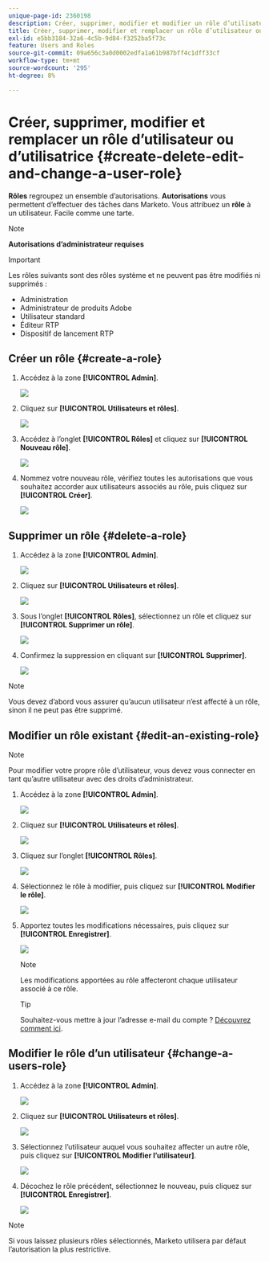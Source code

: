 ```yaml
---
unique-page-id: 2360198
description: Créer, supprimer, modifier et modifier un rôle d’utilisateur - Documents Marketo - Documentation du produit
title: Créer, supprimer, modifier et remplacer un rôle d’utilisateur ou d’utilisatrice
exl-id: e5bb3184-32a6-4c5b-9d84-f3252ba5f73c
feature: Users and Roles
source-git-commit: 09a656c3a0d0002edfa1a61b987bff4c1dff33cf
workflow-type: tm+mt
source-wordcount: '295'
ht-degree: 8%

---
```


# Créer, supprimer, modifier et remplacer un rôle d’utilisateur ou d’utilisatrice {#create-delete-edit-and-change-a-user-role}

**Rôles** regroupez un ensemble d’autorisations. **Autorisations** vous permettent d’effectuer des tâches dans Marketo. Vous attribuez un **rôle** à un utilisateur. Facile comme une tarte.

>[!NOTE]
>
>**Autorisations d’administrateur requises**

>[!IMPORTANT]
>
>Les rôles suivants sont des rôles système et ne peuvent pas être modifiés ni supprimés :
>
>* Administration
>* Administrateur de produits Adobe
>* Utilisateur standard
>* Éditeur RTP
>* Dispositif de lancement RTP

## Créer un rôle {#create-a-role}

1. Accédez à la zone **[!UICONTROL Admin]**.

   ![](assets/create-delete-edit-and-change-a-user-role-1.png)

1. Cliquez sur **[!UICONTROL Utilisateurs et rôles]**.

   ![](assets/create-delete-edit-and-change-a-user-role-2.png)

1. Accédez à l’onglet **[!UICONTROL Rôles]** et cliquez sur **[!UICONTROL Nouveau rôle]**.

   ![](assets/create-delete-edit-and-change-a-user-role-3.png)

1. Nommez votre nouveau rôle, vérifiez toutes les autorisations que vous souhaitez accorder aux utilisateurs associés au rôle, puis cliquez sur **[!UICONTROL Créer]**.

   ![](assets/create-delete-edit-and-change-a-user-role-4.png)

## Supprimer un rôle {#delete-a-role}

1. Accédez à la zone **[!UICONTROL Admin]**.

   ![](assets/create-delete-edit-and-change-a-user-role-5.png)

1. Cliquez sur **[!UICONTROL Utilisateurs et rôles]**.

   ![](assets/create-delete-edit-and-change-a-user-role-6.png)

1. Sous l’onglet **[!UICONTROL Rôles]**, sélectionnez un rôle et cliquez sur **[!UICONTROL Supprimer un rôle]**.

   ![](assets/create-delete-edit-and-change-a-user-role-7.png)

1. Confirmez la suppression en cliquant sur **[!UICONTROL Supprimer]**.

   ![](assets/create-delete-edit-and-change-a-user-role-8.png)

>[!NOTE]
>
>Vous devez d’abord vous assurer qu’aucun utilisateur n’est affecté à un rôle, sinon il ne peut pas être supprimé.

## Modifier un rôle existant {#edit-an-existing-role}

>[!NOTE]
>
>Pour modifier votre propre rôle d’utilisateur, vous devez vous connecter en tant qu’autre utilisateur avec des droits d’administrateur.

1. Accédez à la zone **[!UICONTROL Admin]**.

   ![](assets/create-delete-edit-and-change-a-user-role-9.png)

1. Cliquez sur **[!UICONTROL Utilisateurs et rôles]**.

   ![](assets/create-delete-edit-and-change-a-user-role-10.png)

1. Cliquez sur l’onglet **[!UICONTROL Rôles]**.

   ![](assets/create-delete-edit-and-change-a-user-role-11.png)

1. Sélectionnez le rôle à modifier, puis cliquez sur **[!UICONTROL Modifier le rôle]**.

   ![](assets/create-delete-edit-and-change-a-user-role-12.png)

1. Apportez toutes les modifications nécessaires, puis cliquez sur **[!UICONTROL Enregistrer]**.

   ![](assets/create-delete-edit-and-change-a-user-role-13.png)

   >[!NOTE]
   >
   >Les modifications apportées au rôle affecteront chaque utilisateur associé à ce rôle.

   >[!TIP]
   >
   >Souhaitez-vous mettre à jour l’adresse e-mail du compte ? [Découvrez comment ici](/help/marketo/product-docs/administration/settings/edit-account-settings.md).

## Modifier le rôle d’un utilisateur {#change-a-users-role}

1. Accédez à la zone **[!UICONTROL Admin]**.

   ![](assets/create-delete-edit-and-change-a-user-role-14.png)

1. Cliquez sur **[!UICONTROL Utilisateurs et rôles]**.

   ![](assets/create-delete-edit-and-change-a-user-role-15.png)

1. Sélectionnez l’utilisateur auquel vous souhaitez affecter un autre rôle, puis cliquez sur **[!UICONTROL Modifier l’utilisateur]**.

   ![](assets/create-delete-edit-and-change-a-user-role-16.png)

1. Décochez le rôle précédent, sélectionnez le nouveau, puis cliquez sur **[!UICONTROL Enregistrer]**.

   ![](assets/create-delete-edit-and-change-a-user-role-17.png)

>[!NOTE]
>
>Si vous laissez plusieurs rôles sélectionnés, Marketo utilisera par défaut l’autorisation la plus restrictive.
